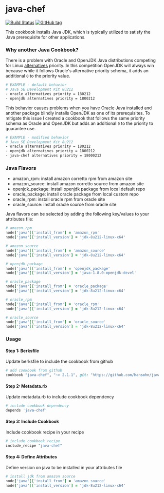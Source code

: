 # java-chef

[![Build Status](https://travis-ci.org/hansohn/java-chef.svg?branch=master)](https://travis-ci.org/hansohn/java-chef) [![GitHub tag](https://img.shields.io/github/tag/hansohn/java-chef.svg)](https://github.com/hansohn/java-chef)

This cookbook installs Java JDK, which is typically utilized to satisfy the Java prerequisite for other applications.

### Why another Java Cookbook?

There is a problem with Oracle and OpenJDK Java distributions competing for Linux [alternatives](https://linux.die.net/man/8/alternatives) priority. In this competition OpenJDK will always win because while it follows Oracle's alternative priority schema, it adds an additional `0` to the priority value.

```bash
# EXAMPLE - default behavior
# Java SE Development Kit 8u212
- oracle alternatives priority = 180212
- openjdk alternatives priority = 1800212
```

This behavior causes problems when you have Oracle Java installed and another package blindly installs OpenJDK as one of its prerequisites. To mitigate this issue I created a cookbook that follows the same priority schema as Oracle and OpenJDK but adds an additional `0` to the priority to guarantee use.

```bash
# EXAMPLE - modified behavior
# Java SE Development Kit 8u212
- oracle alternatives priority = 180212
- openjdk alternatives priority = 1800212
- java-chef alternatives priority = 18000212
```

### Java Flavors

- amazon_rpm: install amazon corretto rpm from amazon site
- amazon_source: install amazon corretto source from amazon site
- openjdk_package: install openjdk package from local default repo
- oracle_package: install oracle package from local custom repo
- oracle_rpm: install oracle rpm from oracle site
- oracle_source: install oracle source from oracle site

Java flavors can be selected by adding the following key/values to your attributes file:

```ruby
# amazon_rpm
node['java']['install_from'] = 'amazon_rpm'
node['java']['install_version'] = 'jdk-8u212-linux-x64'

# amazon source
node['java']['install_from'] = 'amazon_source'
node['java']['install_version'] = 'jdk-8u212-linux-x64'

# openjdk_package
node['java']['install_from'] = 'openjdk_package'
node['java']['install_version'] = 'java-1.8.0-openjdk-devel'

# oracle_package
node['java']['install_from'] = 'oracle_package'
node['java']['install_version'] = 'jdk-8u212-linux-x64'

# oracle_rpm
node['java']['install_from'] = 'oracle_rpm'
node['java']['install_version'] = 'jdk-8u212-linux-x64'

# oracle_source
node['java']['install_from'] = 'oracle_source'
node['java']['install_version'] = 'jdk-8u212-linux-x64'
```

### Usage

#### Step 1: Berksfile

Update berksfile to include the cookbook from github

```ruby
# add cookbook from github
cookbook "java-chef", "~> 2.1.1", git: "https://github.com/hansohn/java-chef.git"
```

#### Step 2: Metadata.rb

Update metadata.rb to include cookbook dependency

```ruby
# include cookbook dependency
depends 'java-chef'
```

#### Step 3: Include Cookbook

Include cookbook recipe in your recipe

```ruby
# include cookbook recipe
include_recipe "java-chef"
```

#### Step 4: Define Attributes

Define version on java to be installed in your attributes file

```ruby
# install jdk from amazon source
node['java']['install_from'] = 'amazon_source'
node['java']['install_version'] = 'jdk-8u212-linux-x64'
```
